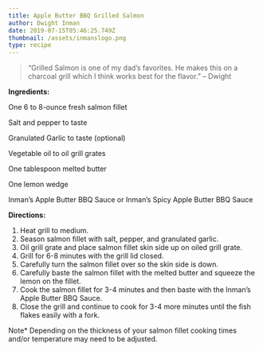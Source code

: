 ```yaml
---
title: Apple Butter BBQ Grilled Salmon
author: Dwight Inman
date: 2019-07-15T05:46:25.749Z
thumbnail: /assets/inmanslogo.png
type: recipe
---
```

> “Grilled Salmon is one of my dad’s favorites. He makes this on a charcoal grill which I think works best for the flavor.” – Dwight

**Ingredients:**

One 6 to 8-ounce fresh salmon fillet

Salt and pepper to taste

Granulated Garlic to taste (optional)

Vegetable oil to oil grill grates

One tablespoon melted butter

One lemon wedge

Inman’s Apple Butter BBQ Sauce or Inman’s Spicy Apple Butter BBQ Sauce

**Directions:**

1. Heat grill to medium.
2. Season salmon fillet with salt, pepper, and granulated garlic.
3. Oil grill grate and place salmon fillet skin side up on oiled grill grate.
4. Grill for 6-8 minutes with the grill lid closed.
5. Carefully turn the salmon fillet over so the skin side is down.
6. Carefully baste the salmon fillet with the melted butter and squeeze the lemon on the fillet.
7. Cook the salmon fillet for 3-4 minutes and then baste with the Inman’s Apple Butter BBQ Sauce.
8. Close the grill and continue to cook for 3-4 more minutes until the fish flakes easily with a fork.

Note* Depending on the thickness of your salmon fillet cooking times and/or temperature may need to be adjusted.
